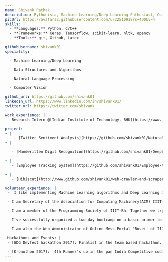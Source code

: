 ```yaml
---
name: Shivank Pathak
description: Pythonista, Machine Learning/Deep Learning Enthusiast, Competitive Programmer
picUrl: https://avatars2.githubusercontent.com/u/22510918?s=400&v=4
skills: |
  - **Languages:** Python, C/C++
  - **Frameworks:** Keras, Tensorflow, scikit-learn, nltk, opencv
  - **Tools:** git, Github, Latex

githubUsername: shivank01
speciality: |

  - Machine Learning/Deep Learning

  - Data Structures and Algorithms

  - Natural Language Processing

  - Computer Vision

github_url: https://github.com/shivank01
linkedIn_url: https://www.linkedin.com/in/shivank01/
twitter_url: https://twitter.com/shivank__

work_experience: |
 - Research Intern @[Indian Institute of Technology, BHU](https://www.iitbhu.ac.in/dept/cse/research/specializations/specialization-2): Currently working on Research Paper Collaborator Recommendation System using Deep Learning and Natural Language Processing [May 2018 - Present]

project:
- |
    - [Twitter Sentiment Analysis](https://github.com/shivank01/NaturalLanguageProcessing): Live sentiment analysis of twitter.Draws the sentiment graphs of any topic of twitter.
- |

   - [Handwritten Digit Recognition](https://github.com/shivank01/DeepLearning): Recognizes the handwritten digits using Deep Learning on MNIST dataset.

- |
   - [Employee Tracking System](https://github.com/shivank01/Employee-tracking-system): Tracks the employee in real time. It is the Hybrid Android Application made using Apache Cordova.

- |
   - [Hibiscut](http://www.github.com/shivank01/web-crawler-and-scraper/blob/master/HIBISCUT.py): Automatically sends the official notices to the students via sms from the online notice board ’Hibiscus’ of IIIT Bhubaneswar.

volunteer_experience: |
 -  I like implementing Machine Learning algorithms and Deep Learning in real world. I also like Competitive Programming.

 - I am Secretary of the Association for Computing Machinery(ACM) IIIT-bh Student Chapter.

 - I am a member of the Programming Society of IIIT-Bh. Together we try to guide the first years in getting started with software development and aim to build the coding culture of our college.

 - I've successfully organized a two-day bootcamp on a basic primer to python and Machine Learning.

 - I am also the Web Administrator of Online Mess Portal 'Rosei' of IIIT Bhubaneswar of which I manage Code, database and server.

 Hackathons and Events: |
 - [GDG Devfest hackathon 2017]: Finalist in the team based hackathon. Made a review analysis of products on e-commerce websites using Machine Learning.

 - [Kronothon 2017]:  4th Runner's up in the pan India Competitive coding contest with over 7000 participants.
---
```

